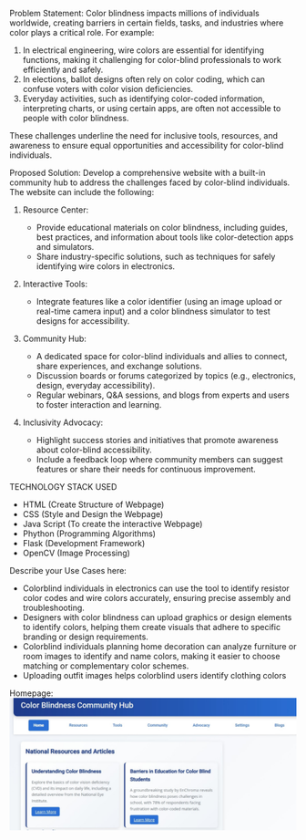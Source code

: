 Problem Statement:
Color blindness impacts millions of individuals worldwide, creating barriers in certain fields, tasks, and industries where color plays a critical role. For example:
1. In electrical engineering, wire colors are essential for identifying functions, making it challenging for color-blind professionals to work efficiently and safely.
2. In elections, ballot designs often rely on color coding, which can confuse voters with color vision deficiencies.
3. Everyday activities, such as identifying color-coded information, interpreting charts, or using certain apps, are often not accessible to people with color blindness.

These challenges underline the need for inclusive tools, resources, and awareness to ensure equal opportunities and accessibility for color-blind individuals.


Proposed Solution:
Develop a comprehensive website with a built-in community hub to address the challenges faced by color-blind individuals. The website can include the following:

1. Resource Center:
   - Provide educational materials on color blindness, including guides, best practices, and information about tools like color-detection apps and simulators.
   - Share industry-specific solutions, such as techniques for safely identifying wire colors in electronics.

2. Interactive Tools:
   - Integrate features like a color identifier (using an image upload or real-time camera input) and a color blindness simulator to test designs for accessibility.

3. Community Hub:
   - A dedicated space for color-blind individuals and allies to connect, share experiences, and exchange solutions.
   - Discussion boards or forums categorized by topics (e.g., electronics, design, everyday accessibility).
   - Regular webinars, Q&A sessions, and blogs from experts and users to foster interaction and learning.

4. Inclusivity Advocacy:
   - Highlight success stories and initiatives that promote awareness about color-blind accessibility.
   - Include a feedback loop where community members can suggest features or share their needs for continuous improvement.


TECHNOLOGY STACK USED 
  - HTML (Create Structure of Webpage)
  - CSS (Style and Design the Webpage)
  - Java Script (To create the interactive Webpage)
  - Phython (Programming Algorithms)
  - Flask (Development Framework)
  - OpenCV (Image Processing)

Describe your Use Cases here:
 - Colorblind individuals in electronics can use the tool to identify resistor color codes and wire colors accurately, ensuring precise assembly and troubleshooting.
 - Designers with color blindness can upload graphics or design elements to identify colors, helping them create visuals that adhere to specific branding or design requirements.
 - Colorblind individuals planning home decoration can analyze furniture or room images to identify and name colors, making it easier to choose matching or complementary color schemes.
 - Uploading outfit images helps colorblind users identify clothing colors

Homepage:
![image](images/res.jpeg)
